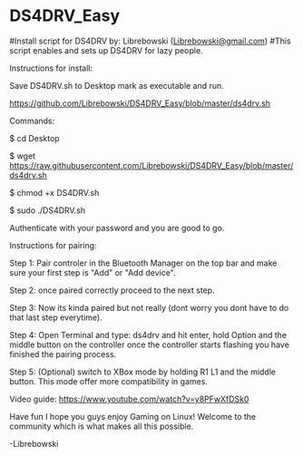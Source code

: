 # DS4DRV_Easy
#Install script for DS4DRV by: Librebowski (Librebowski@gmail.com)
#This script enables and sets up DS4DRV for lazy people.


Instructions for install: 

 Save DS4DRV.sh to Desktop mark as executable and run. 

https://github.com/Librebowski/DS4DRV_Easy/blob/master/ds4drv.sh

Commands:

 $ cd Desktop

 $ wget https://raw.githubusercontent.com/Librebowski/DS4DRV_Easy/blob/master/ds4drv.sh

 $ chmod +x DS4DRV.sh

 $ sudo ./DS4DRV.sh

Authenticate with your password and you are good to go.


Instructions for pairing:

 Step 1: Pair controler in the Bluetooth Manager on the top bar and make sure your first step is "Add" or "Add device".

 Step 2: once paired correctly proceed to the next step.

 Step 3: Now its kinda paired but not really (dont worry you dont have to do that last step everytime).

 Step 4: Open Terminal and type: ds4drv and hit enter, hold Option and the middle button on the controller once the controller starts flashing you have finished the pairing process.

 Step 5: (Optional) switch to XBox mode by holding R1 L1 and the middle button. This mode offer more compatibility in games.


Video guide: https://www.youtube.com/watch?v=y8PFwXfDSk0

 Have fun I hope you guys enjoy Gaming on Linux! Welcome to the community which is what makes all this possible.

-Librebowski
 
